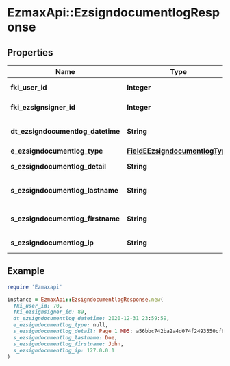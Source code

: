 # EzmaxApi::EzsigndocumentlogResponse

## Properties

| Name | Type | Description | Notes |
| ---- | ---- | ----------- | ----- |
| **fki_user_id** | **Integer** | The unique ID of the User | [optional] |
| **fki_ezsignsigner_id** | **Integer** | The unique ID of the Ezsignsigner | [optional] |
| **dt_ezsigndocumentlog_datetime** | **String** | The date and time at which the event was logged |  |
| **e_ezsigndocumentlog_type** | [**FieldEEzsigndocumentlogType**](FieldEEzsigndocumentlogType.md) |  |  |
| **s_ezsigndocumentlog_detail** | **String** | The detail of the Ezsigndocumentlog |  |
| **s_ezsigndocumentlog_lastname** | **String** | The last name of the User or Ezsignsigner |  |
| **s_ezsigndocumentlog_firstname** | **String** | The first name of the User or Ezsignsigner |  |
| **s_ezsigndocumentlog_ip** | **String** | Represent an IP address. |  |

## Example

```ruby
require 'Ezmaxapi'

instance = EzmaxApi::EzsigndocumentlogResponse.new(
  fki_user_id: 70,
  fki_ezsignsigner_id: 89,
  dt_ezsigndocumentlog_datetime: 2020-12-31 23:59:59,
  e_ezsigndocumentlog_type: null,
  s_ezsigndocumentlog_detail: Page 1 MD5: a56bbc742ba2a4d074f2493550cf6ea5,
  s_ezsigndocumentlog_lastname: Doe,
  s_ezsigndocumentlog_firstname: John,
  s_ezsigndocumentlog_ip: 127.0.0.1
)
```

